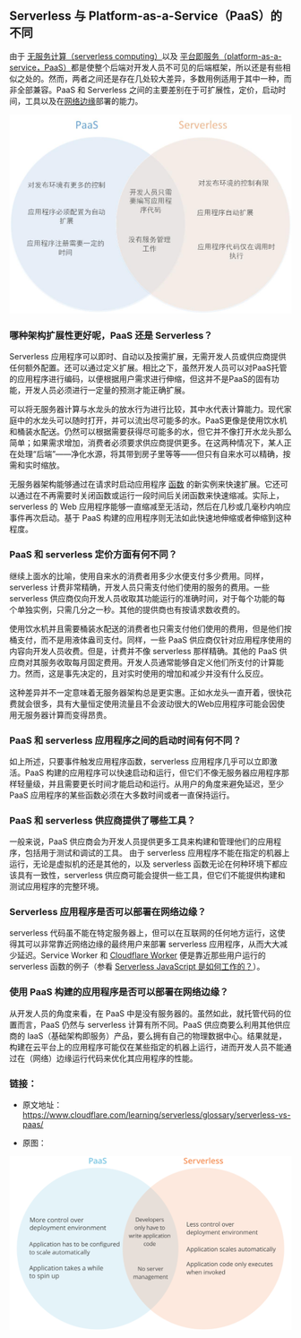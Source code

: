 ## Serverless 与 Platform-as-a-Service（PaaS）的不同

由于 [无服务计算（serverless computing）](https://www.cloudflare.com/learning/serverless/what-is-serverless/)以及 [平台即服务（platform-as-a-service，PaaS）](https://www.cloudflare.com/learning/serverless/glossary/platform-as-a-service-paas/)都是使整个后端对开发人员不可见的后端框架，所以还是有些相似之处的。然而，两者之间还是存在几处较大差异，多数用例适用于其中一种，而非全部兼容。PaaS 和 Serverless 之间的主要差别在于可扩展性，定价，启动时间，工具以及在[网络边缘](https://www.cloudflare.com/learning/serverless/glossary/what-is-edge-computing/)部署的能力。

<img src='images/serverless_vs_paas.jpg' />

### 哪种架构扩展性更好呢，PaaS 还是 Serverless？

Serverless 应用程序可以即时、自动以及按需扩展，无需开发人员或供应商提供任何额外配置。还可以通过定义扩展。相比之下，虽然开发人员可以对PaaS托管的应用程序进行编码，以便根据用户需求进行伸缩，但这并不是PaaS的固有功能，开发人员必须进行一定量的预测才能正确扩展。

可以将无服务器计算与水龙头的放水行为进行比较，其中水代表计算能力。现代家庭中的水龙头可以随时打开，并可以流出尽可能多的水。PaaS更像是使用饮水机和桶装水配送。仍然可以根据需要获得尽可能多的水，但它并不像打开水龙头那么简单；如果需求增加，消费者必须要求供应商提供更多。在这两种情况下，某人正在处理“后端”——净化水源，将其带到房子里等等——但只有自来水可以精确，按需和实时缩放。

无服务器架构能够通过在请求时启动应用程序 [函数](https://www.cloudflare.com/learning/serverless/glossary/function-as-a-service-faas/) 的新实例来快速扩展。它还可以通过在不再需要时关闭函数或运行一段时间后关闭函数来快速缩减。实际上，serverless 的 Web 应用程序能够一直缩减至无活动，然后在几秒或几毫秒内响应事件再次启动。基于 PaaS 构建的应用程序则无法如此快速地伸缩或者伸缩到这种程度。

### PaaS 和 serverless 定价方面有何不同？

继续上面水的比喻，使用自来水的消费者用多少水便支付多少费用。同样，serverless 计费非常精确，开发人员只需支付他们使用的服务的费用。一些 serverless 供应商仅向开发人员收取其功能运行的准确时间，对于每个功能的每个单独实例，只需几分之一秒。其他的提供商也有按请求数收费的。

使用饮水机并且需要桶装水配送的消费者也只需支付他们使用的费用，但是他们按桶支付，而不是用液体盎司支付。同样，一些 PaaS 供应商仅针对应用程序使用的内容向开发人员收费。但是，计费并不像 serverless 那样精确。其他的 PaaS 供应商对其服务收取每月固定费用。开发人员通常能够自定义他们所支付的计算能力。然而，这是事先决定的，且对实时使用的增加和减少并没有什么反应。

这种差异并不一定意味着无服务器架构总是更实惠。正如水龙头一直开着，很快花费就会很多，具有大量恒定使用流量且不会波动很大的Web应用程序可能会因使用无服务器计算而变得昂贵。

### PaaS 和 serverless 应用程序之间的启动时间有何不同？

如上所述，只要事件触发应用程序函数，serverless 应用程序几乎可以立即激活。PaaS 构建的应用程序可以快速启动和运行，但它们不像无服务器应用程序那样轻量级，并且需要更长时间才能启动和运行。从用户的角度来避免延迟，至少 PaaS 应用程序的某些函数必须在大多数时间或者一直保持运行。

### PaaS 和 serverless 供应商提供了哪些工具？

一般来说，PaaS 供应商会为开发人员提供更多工具来构建和管理他们的应用程序，包括用于测试和调试的工具。 由于 serverless 应用程序不能在指定的机器上运行，无论是虚拟机的还是其他的，以及 serverless 函数无论在何种环境下都应该具有一致性，serverless 供应商可能会提供一些工具，但它们不能提供构建和测试应用程序的完整环境。

### Serverless 应用程序是否可以部署在网络边缘？

serverless 代码虽不能在特定服务器上，但可以在互联网的任何地方运行，这使得其可以非常靠近网络边缘的最终用户来部署 serverless 应用程序，从而大大减少延迟。Service Worker 和 [Cloudflare Worker](https://www.cloudflare.com/products/cloudflare-workers/) 便是靠近那些用户运行的 serverless 函数的例子（参看 [Serverless JavaScript 是如何工作的？](https://www.cloudflare.com/learning/serverless/serverless-javascript/)）。

### 使用 PaaS 构建的应用程序是否可以部署在网络边缘？

从开发人员的角度来看，在 PaaS 中是没有服务器的。虽然如此，就托管代码的位置而言，PaaS 仍然与 serverless 计算有所不同。PaaS 供应商要么利用其他供应商的 IaaS（基础架构即服务）产品，要么拥有自己的物理数据中心。结果就是，构建在云平台上的应用程序可能仅在某些指定的机器上运行，进而开发人员不能通过在（网络）边缘运行代码来优化其应用程序的性能。

### 链接：

- 原文地址：https://www.cloudflare.com/learning/serverless/glossary/serverless-vs-paas/

- 原图：

<img src='images/paas-serverless-comparison.svg' />

